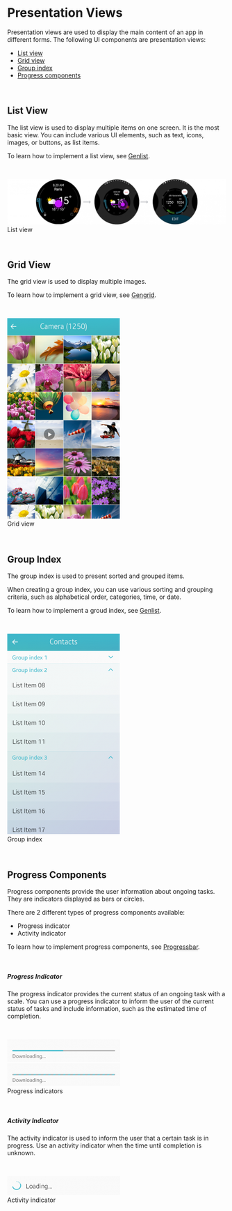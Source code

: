 # Presentation Views



Presentation views are used to display the main content of an app in different forms. The following UI components are presentation views:

-   [List view](#list_)
-   [Grid view](#grid_)
-   [Group index](#group_)
-   [Progress components](#progress_)

 
<a name="list_"></a>
## List View

The list view is used to display multiple items on one screen. It is the most basic view. You can include various UI elements, such as text, icons, images, or buttons, as list items.

To learn how to implement a list view, see [Genlist](https://developer.tizen.org/development/guides/native-application/user-interface/efl/ui-components/mobile-ui-components/genlist).

 


![List view](media/5.2.1-2224x460.png)  
List view


 
<a name="grid_"></a>
## Grid View
The grid view is used to display multiple images.

To learn how to implement a grid view, see [Gengrid](https://developer.tizen.org/development/guides/native-application/user-interface/efl/ui-components/mobile-ui-components/gengrid).

 


![Grid view](media/grid_view_1st-259x460.png)  
Grid view


 
<a name="group_"></a>
## Group Index

The group index is used to present sorted and grouped items.

When creating a group index, you can use various sorting and grouping criteria, such as alphabetical order, categories, time, or date.

To learn how to implement a groud index, see [Genlist](https://developer.tizen.org/development/guides/native-application/user-interface/efl/ui-components/mobile-ui-components/genlist).

 


![Group index](media/5.2.3-259x460.png)  
Group index


 
<a name="progress_"></a>
## Progress Components

Progress components provide the user information about ongoing tasks. They are indicators displayed as bars or circles.

There are 2 different types of progress components available:

-   Progress indicator
-   Activity indicator

To learn how to implement progress components, see [Progressbar](https://developer.tizen.org/development/guides/native-application/user-interface/efl/ui-components/mobile-ui-components/progressbar).

 

##### Progress Indicator

The progress indicator provides the current status of an ongoing task with a scale. You can use a progress indicator to inform the user of the current status of tasks and include information, such as the estimated time of completion.

 


![Progress indicator](media/5.2.4_a-260x52.png) ![Progress indicator](media/5.2.4_b-260x52.png)  
Progress indicators


 

##### Activity Indicator

The activity indicator is used to inform the user that a certain task is in progress. Use an activity indicator when the time until completion is unknown.

 


![Activity indicator](media/5.2.4_d-260x43.png)  
Activity indicator
